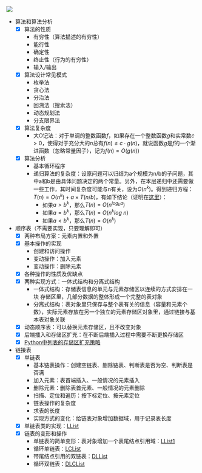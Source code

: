 ![](https://img3.doubanio.com/view/subject/l/public/s28388882.jpg)
- 算法和算法分析
  - [x] 算法的性质
    - 有穷性（算法描述的有穷性）
    - 能行性
    - 确定性
    - 终止性（行为的有穷性）
    - 输入/输出
  - [x] 算法设计常见模式
    - 枚举法
    - 贪心法
    - 分治法
    - 回溯法（搜索法）
    - 动态规划法
    - 分支限界法
  - [x] 算法复杂度
    - 大O记法：对于单调的整数函数$f$，如果存在一个整数函数$g$和实常数$c>0$，使得对于充分大的$n$总有$f(n)\leq c\cdot g(n)$，就说函数$g$是$f$的一个渐进函数（忽略常量因子），记为$f(n)=O(g(n))$
  - [x] 算法分析
    - 基本循环程序
    - 递归算法的复杂度：设原问题可以归结为a个规模为n/b的子问题，其中a和b是由具体问题决定的两个常量。另外，在本层递归中还需要做一些工作，其时间复杂度可能与n有关，设为$O(n^k)$。得到递归方程：$T(n)=O(n^k)+a\times T(n/b)$，有如下结论（证明在[这里](./主定理的证明.md)）：
      - 如果$a>b^k$，那么$T(n)=O(n^{log_b a})$
      - 如果$a=b^k$，那么$T(n)=O(n^k log\ n)$
      - 如果$a<b^k$，那么$T(n)=O(n^k)$
- 顺序表（不需要实现，只要理解即可）
  - [x] 两种布局方案：元素内置和外置
  - [x] 基本操作的实现
    - 创建和访问操作
    - 变动操作：加入元素
    - 变动操作：删除元素
  - [x] 各种操作的性质及优缺点
  - [x] 两种实现方式：一体式结构和分离式结构
    - 一体式结构：存储表信息的单元与元素存储区以连续的方式安排在一块 存储区里，几部分数据的整体形成一个完整的表对象
    - 分离式结构：表对象里只保存与整个表有关的信息（容量和元素个数），实际元素存放在另一个独立的元素存储区对象里，通过链接与基本表对象关联
  - [x] 动态顺序表：可以替换元素存储区，且不改变对象
  - [x] 后端插入和存储区扩充：在不断后端插入过程中需要不断更换存储区
  - [x] [Python中列表的存储区扩充策略](./Python列表扩容策略.pdf)
- 链接表
  - [x] 单链表
    - 基本链表操作：创建空链表、删除链表、判断表是否为空、判断表是否满
    - 加入元素：表首端插入、一般情况的元素插入
    - 删除元素：删除表首元素、一般情况的元素删除
    - 扫描、定位和遍历：按下标定位、按元素定位
    - 链表操作的复杂度
    - 求表的长度
    - 实现方式的变化：给链表对象增加数据域，用于记录表长度
  - [x] 单链表类的实现：[LList](./链表/linked_list.py)
  - [x] 链表的变形和操作
    - 单链表的简单变形：表对象增加一个表尾结点引用域：[LList1](./链表/linked_list.py)
    - 循环单链表：[LCList](./链表/linked_list.py)
    - 带尾结点引用的双链表：[DLList](./链表/linked_list.py)
    - 循环双链表：[DLCList](./链表/linked_list.py)